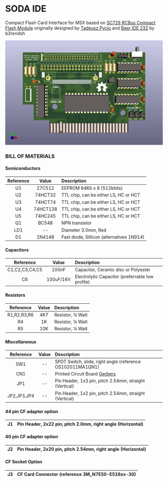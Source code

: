 # SODA IDE
Compact Flash Card Interface for MSX based on [SC729 RCBus Compact Flash Module]( https://smallcomputercentral.com/sc729-rcbus-compact-flash-module/) originally designed by [Tadeusz Pycio](http://www.vtsys.pl/interface-compact-flash/) and [Beer IDE 232](https://github.com/b3rendsh/msxdos2s) by b3rendsh 

![Picture](/doc/Soda_IDE_top.jpg)
### BILL OF MATERIALS

#### Semiconductors

| Reference | Value | Description            |
|:---:|:-------: |:----------------------------------------- |
|  U1 | 27C512   | EEPROM 64Kb x 8 (512kbits)                |
|  U2 | 74HCT32  | TTL chip, can be either LS, HC or HCT     |
|  U3 | 74HCT74  | TTL chip, can be either LS, HC or HCT     |
|  U4 | 74HCT138 | TTL chip, can be either LS, HC or HCT     |
|  U5 | 74HC245  | TTL chip, can be either LS, HC or HCT     |
|  Q1 | BC548    | NPN transistor                            |
| LD1 | --       |     Diameter 3.0mm, Red                   |
|  D1 | 1N4148   | Fast diode, Sillicon (alternatives 1N914) |



#### Capacitors

| Reference | Value | Description            |
|:---:|:-------: |:----------------------------------------- |
|C1,C2,C3,C4,C5| 100nF | Capacitor, Ceramic disc or Polyester |
|C6| 100uF/16V | Electrolytic Capacitor (preferrable low profile) |
		
#### Resistors		
| Reference | Value | Description            |
|:---:|:-------: |:----------------------------------------- |
| R1,R2,R3,R6 | 4K7 | Resistor, ¼ Watt | 
| R4 | 1K | Resistor, ¼ Watt | 
| R5 | 10K | Resistor, ¼ Watt | 
		
#### Miscellaneous		
| Reference | Value | Description            |
|:---:|:-------: |:----------------------------------------- |
|SW1	| -- | SPDT Switch, slide, right angle (reference OS102011MA1QN1) |
|CN1	| -- | Printed Circuit Board [Gerbers](https://github.com/Danjovic/Soda-IDE/tree/main/hardware/V1/Gerber) |
|JP1	| -- | Pin Header, 1x3 pin, pitch 2.54mm, straight (Vertical) |
|JP2,JP3,JP4 | -- | Pin Header, 1x2 pin, pitch 2.54mm, straight (Vertical) |

		
#### 44 pin CF adapter option		
| J1	|	Pin Header, 2x22 pin, pitch 2.0mm, right angle (Horizontal) |
|:---:| :----------------------------------------- |
		
#### 40 pin CF adapter option		
|J2	|	Pin Header, 2x20 pin, pitch 2.54mm, right angle (Horizontal)
|:---:| :----------------------------------------- |
		
#### CF Socket Option		
|J3	|	CF Card Connector (reference 3M_N7E50-E516xx-30)
|:---:| :----------------------------------------- |


